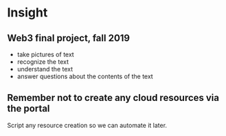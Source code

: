 # Insight
## Web3 final project, fall 2019
* take pictures of text
* recognize the text
* understand the text
* answer questions about the contents of the text

## Remember not to create any cloud resources via the portal
Script any resource creation so we can automate it later.
